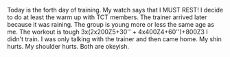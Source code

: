 Today is the forth day of training. My watch says that I MUST REST! I decide to do at least the warm up with TCT members. The trainer arrived later because it was raining. The group is young more or less the same age as me. The workout is tough 3x(2x200Z5+30'' + 4x400Z4+60'')+800Z3
I didn't train. I was only talking with the trainer and then came home.
My shin hurts. My shoulder hurts. Both are okeyish.
